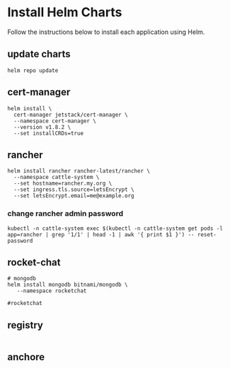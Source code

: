 # Install Helm Charts

Follow the instructions below to install each application using Helm.

## update charts
```
helm repo update
```

## cert-manager
```
helm install \
  cert-manager jetstack/cert-manager \
  --namespace cert-manager \
  --version v1.8.2 \
  --set installCRDs=true
```

## rancher
```
helm install rancher rancher-latest/rancher \
  --namespace cattle-system \
  --set hostname=rancher.my.org \
  --set ingress.tls.source=letsEncrypt \
  --set letsEncrypt.email=me@example.org
```
### change rancher admin password
```
kubectl -n cattle-system exec $(kubectl -n cattle-system get pods -l app=rancher | grep '1/1' | head -1 | awk '{ print $1 }') -- reset-password
```

## rocket-chat
```
# mongodb
helm install mongodb bitnami/mongodb \
   --namespace rocketchat

#rocketchat

```

## registry
```

```

## anchore
```

```
